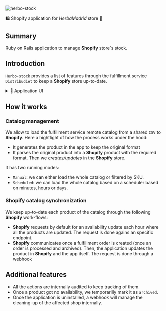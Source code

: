 #

![herbo-stock](https://user-images.githubusercontent.com/6224703/173449457-35e9032b-29f8-40bf-b748-8b9488cd08cb.png)

🛍 Shopify application for *HerbaMadrid* store 🌿

## Summary

Ruby on Rails application to manage **Shopify** store´s stock.

## Introduction

`Herbo-stock` provides a list of features through the fulfillment service `Distribudiet` to keep a **Shopify** store up-to-date.

<details>
  <summary>📸 Application UI </summary>
  <img src="https://user-images.githubusercontent.com/6224703/190868290-719d0efa-4831-4c16-a83f-ec40eec3843b.png"/>
</details>

## How it works

### Catalog management

We allow to load the fulfillment service remote catalog from a shared `CSV` to **Shopify**. Here a hightlight of how the process works under the hood:

* It generates the product in the app to keep the original format
* It parses the original product into a **Shopify** product with the required format. Then we  *creates/updates* in the **Shopify** store.

It has two running modes:

* `Manual`: we can either load the whole catalog or filtered by SKU.
* `Scheduled`: we can load the whole catalog based on a scheduler based on minutes, hours or days.

### Shopify catalog synchronization

We keep up-to-date each product of the catalog through the following **Shopify** work-flows:

* **Shopify** requests by default for an availability update each hour where all the products are updated. The request is done agains an specific endpoint.
* **Shopify** communicates once a fulfillment order is created (once an order is processed and archived). Then, the application updates the product in **Shopify** and the app itself. The request is done through a webhook

## Additional features

* All the actions are internally audited to keep tracking of them.
* Once a product got no availability, we temporarilly mark it as `archived`.
* Once the application is uninstalled, a webhook will manage the cleaning-up of the affected shop internally.
